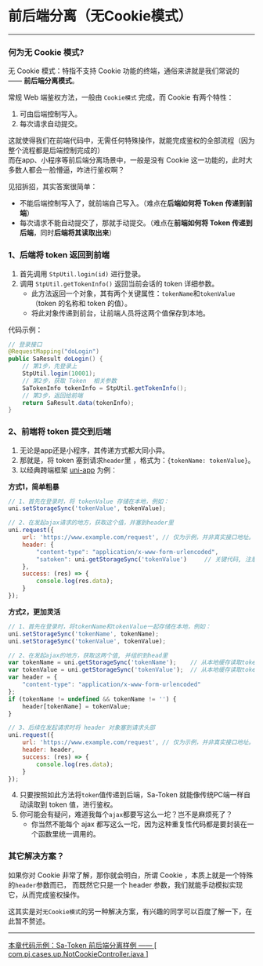 # 前后端分离（无Cookie模式）
--- 

### 何为无 Cookie 模式? 

无 Cookie 模式：特指不支持 Cookie 功能的终端，通俗来讲就是我们常说的 —— **前后端分离模式**。

常规 Web 端鉴权方法，一般由 `Cookie模式` 完成，而 Cookie 有两个特性：
1. 可由后端控制写入。
2. 每次请求自动提交。

这就使得我们在前端代码中，无需任何特殊操作，就能完成鉴权的全部流程（因为整个流程都是后端控制完成的）<br/>
而在app、小程序等前后端分离场景中，一般是没有 Cookie 这一功能的，此时大多数人都会一脸懵逼，咋进行鉴权啊？

见招拆招，其实答案很简单：
- 不能后端控制写入了，就前端自己写入。（难点在**后端如何将 Token 传递到前端**）
- 每次请求不能自动提交了，那就手动提交。（难点在**前端如何将 Token 传递到后端**，同时**后端将其读取出来**）



### 1、后端将 token 返回到前端

1. 首先调用 `StpUtil.login(id)` 进行登录。
2. 调用 `StpUtil.getTokenInfo()` 返回当前会话的 token 详细参数。
	- 此方法返回一个对象，其有两个关键属性：`tokenName`和`tokenValue`（token 的名称和 token 的值）。
	- 将此对象传递到前台，让前端人员将这两个值保存到本地。

代码示例：
``` java
// 登录接口
@RequestMapping("doLogin")
public SaResult doLogin() {
	// 第1步，先登录上 
	StpUtil.login(10001);
	// 第2步，获取 Token  相关参数 
	SaTokenInfo tokenInfo = StpUtil.getTokenInfo();
	// 第3步，返回给前端 
	return SaResult.data(tokenInfo);
}
```


### 2、前端将 token 提交到后端
1. 无论是app还是小程序，其传递方式都大同小异。
2. 那就是，将 token 塞到请求`header`里 ，格式为：`{tokenName: tokenValue}`。
3. 以经典跨端框架 [uni-app](https://uniapp.dcloud.io/) 为例： 

**方式1，简单粗暴**

``` js 
// 1、首先在登录时，将 tokenValue 存储在本地，例如：
uni.setStorageSync('tokenValue', tokenValue);

// 2、在发起ajax请求的地方，获取这个值，并塞到header里 
uni.request({
	url: 'https://www.example.com/request', // 仅为示例，并非真实接口地址。
	header: {
		"content-type": "application/x-www-form-urlencoded",
		"satoken": uni.getStorageSync('tokenValue')		// 关键代码, 注意参数名字是 satoken 
	},
	success: (res) => {
		console.log(res.data);	
	}
});
```

**方式2，更加灵活**
	
``` js
// 1、首先在登录时，将tokenName和tokenValue一起存储在本地，例如：
uni.setStorageSync('tokenName', tokenName); 
uni.setStorageSync('tokenValue', tokenValue); 

// 2、在发起ajax的地方，获取这两个值, 并组织到head里 
var tokenName = uni.getStorageSync('tokenName');	// 从本地缓存读取tokenName值
var tokenValue = uni.getStorageSync('tokenValue');	// 从本地缓存读取tokenValue值
var header = {
	"content-type": "application/x-www-form-urlencoded"
};
if (tokenName != undefined && tokenName != '') {
	header[tokenName] = tokenValue;
}

// 3、后续在发起请求时将 header 对象塞到请求头部 
uni.request({
	url: 'https://www.example.com/request', // 仅为示例，并非真实接口地址。
	header: header,
	success: (res) => {
		console.log(res.data);	
	}
});
```

4. 只要按照如此方法将`token`值传递到后端，Sa-Token 就能像传统PC端一样自动读取到 token 值，进行鉴权。
5. 你可能会有疑问，难道我每个`ajax`都要写这么一坨？岂不是麻烦死了？
	- 你当然不能每个 ajax 都写这么一坨，因为这种重复性代码都是要封装在一个函数里统一调用的。


### 其它解决方案？
如果你对 Cookie 非常了解，那你就会明白，所谓 Cookie ，本质上就是一个特殊的`header`参数而已，
而既然它只是一个 header 参数，我们就能手动模拟实现它，从而完成鉴权操作。

这其实是对`无Cookie模式`的另一种解决方案，有兴趣的同学可以百度了解一下，在此暂不赘述。

---

<a class="case-btn" href="https://gitee.com/dromara/sa-token/blob/master/sa-token-demo/sa-token-demo-case/src/main/java/com/pj/cases/up/NotCookieController.java"
	target="_blank">
	本章代码示例：Sa-Token 前后端分离样例 —— [ com.pj.cases.up.NotCookieController.java ]
</a>